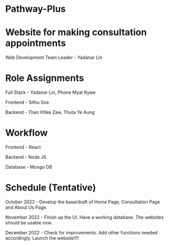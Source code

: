 # Pathway-Plus
# Website for making consultation appointments
 
 Web Development Team Leader - Yadanar Lin
 
 # Role Assignments 
 
 Full Stack - Yadanar Lin, Phone Myat Kyaw
 
 Frontend - Sithu Soe
 
 Backend - Than Htike Zaw, Thuta Ye Aung
 
 # Workflow
 
 Frontend - React
 
 Backend - Node JS
 
 Database - Mongo DB
 
 # Schedule (Tentative)
 
 October 2022 - Develop the base/draft of Home Page, Consultation Page and About Us Page.
 
 November 2022 - Finish up the UI. Have a working database. The websites should be usable now.
 
 December 2022 - Check for improvements. Add other functions needed accordingly. Launch the website!!!!
 
 
 
